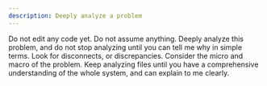 ```yaml
---
description: Deeply analyze a problem
---
```


Do not edit any code yet. Do not assume anything. Deeply analyze this problem, and do not stop analyzing until you can tell me why in simple terms. Look for disconnects, or discrepancies. Consider the micro and macro of the problem. Keep analyzing files until you have a comprehensive understanding of the whole system, and can explain to me clearly.
